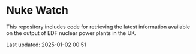 # Nuke Watch

This repository includes code for retrieving the latest information available on the output of EDF nuclear power plants in the UK.

Last updated: 2025-01-02 00:51